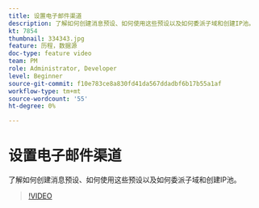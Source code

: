 ```yaml
---
title: 设置电子邮件渠道
description: 了解如何创建消息预设、如何使用这些预设以及如何委派子域和创建IP池。
kt: 7854
thumbnail: 334343.jpg
feature: 历程，数据源
doc-type: feature video
team: PM
role: Administrator, Developer
level: Beginner
source-git-commit: f10e783ce8a830fd41da567ddadbf6b17b55a1af
workflow-type: tm+mt
source-wordcount: '55'
ht-degree: 0%

---
```



# 设置电子邮件渠道

了解如何创建消息预设、如何使用这些预设以及如何委派子域和创建IP池。

>[!VIDEO](https://video.tv.adobe.com/v/334343?quality=12)

